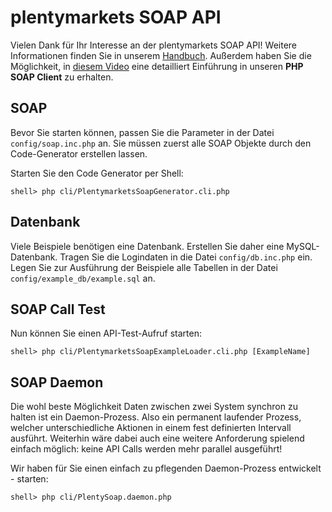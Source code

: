 # plentymarkets SOAP API
Vielen Dank für Ihr Interesse an der plentymarkets SOAP API!
Weitere Informationen finden Sie in unserem [Handbuch](http://man.plentymarkets.eu/soap-api/).
Außerdem haben Sie die Möglichkeit, in [diesem Video](https://vimeo.com/58852181) eine detailliert Einführung in unseren **PHP SOAP Client** zu erhalten.

## SOAP
Bevor Sie starten können, passen Sie die Parameter in der Datei `config/soap.inc.php` an.
Sie müssen zuerst alle SOAP Objekte durch den Code-Generator erstellen lassen.

Starten Sie den Code Generator per Shell:

    shell> php cli/PlentymarketsSoapGenerator.cli.php

## Datenbank
Viele Beispiele benötigen eine Datenbank. Erstellen Sie daher eine MySQL-Datenbank.
Tragen Sie die Logindaten in die Datei `config/db.inc.php` ein.
Legen Sie zur Ausführung der Beispiele alle Tabellen in der Datei `config/example_db/example.sql` an.

## SOAP Call Test
Nun können Sie einen API-Test-Aufruf starten:

    shell> php cli/PlentymarketsSoapExampleLoader.cli.php [ExampleName]
    
## SOAP Daemon
Die wohl beste Möglichkeit Daten zwischen zwei System synchron zu halten ist ein Daemon-Prozess. Also ein permanent laufender Prozess, welcher unterschiedliche Aktionen in einem fest definierten Intervall ausführt.
Weiterhin wäre dabei auch eine weitere Anforderung spielend einfach möglich: keine API Calls werden mehr parallel ausgeführt!

Wir haben für Sie einen einfach zu pflegenden Daemon-Prozess entwickelt - starten:

    shell> php cli/PlentySoap.daemon.php

